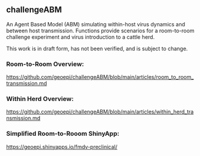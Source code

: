 ## challengeABM
An Agent Based Model (ABM) simulating within-host virus dynamics and between host transmission.  Functions provide scenarios for a room-to-room challenge experiment and virus introduction to a cattle herd.  

This work is in draft form, has not been verified, and is subject to change.  
### Room-to-Room Overview:  
https://github.com/geoepi/challengeABM/blob/main/articles/room_to_room_transmission.md  
  
### Within Herd Overview:  
https://github.com/geoepi/challengeABM/blob/main/articles/within_herd_transmission.md  
   
### Simplified Room-to-Rooom ShinyApp:   
https://geoepi.shinyapps.io/fmdv-preclinical/    


